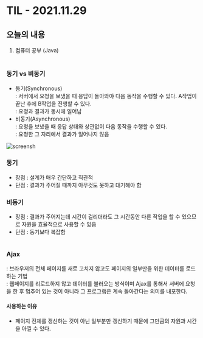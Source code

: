 # TIL - 2021.11.29


## 오늘의 내용
1. 컴퓨터 공부 (Java)
#
### 동기 vs 비동기
- 동기(Synchronous)   
: 서버에서 요청을 보냈을 때 응답이 돌아와야 다음 동작을 수행할 수 있다. A작업이 끝난 후에 B작업을 진행할 수 있다.  
: 요청과 결과가 동시에 일어남
- 비동기(Asynchronous)  
: 요청을 보냈을 때 응답 상태와 상관없이 다음 동작을 수행할 수 있다.   
: 요청한 그 자리에서 결과가 일어나지 않음

![screensh](https://media.vlpt.us/images/daybreak/post/b7589efe-2188-4fc4-91ba-943a11d8f93a/%E1%84%83%E1%85%A9%E1%86%BC%E1%84%80%E1%85%B5%20%E1%84%87%E1%85%B5%E1%84%83%E1%85%A9%E1%86%BC%E1%84%80%E1%85%B5.jpg)

### 동기
- 장점 : 설계가 매우 간단하고 직관적
- 단점 : 결과가 주어질 때까지 아무것도 못하고 대기해야 함
### 비동기
- 장점 : 결과가 주어지는데  시간이 걸리더라도 그 시간동안 다른 작업을 할 수 있으므로 자원을 효율적으로 사용할 수 있음
- 단점 : 동기보다 복잡함  
#
### Ajax
: 브라우저의 전체 페이지를 새로 고치지 않고도 페이지의 일부만을 위한 데이터를 로드하는 기법  
: 웹페이지를 리로드하지 않고 데이터를 불러오는 방식이며 Ajax를 통해서 서버에 요청을 한 후 멈추어 있는 것이 아니라 그 프로그램은 계속 돌아간다는 의미를 내포한다.

#### 사용하는 이유
- 페이지 전체를 갱신하는 것이 아닌 일부분만 갱신하기 때문에 그만큼의 자원과 시간을 아낄 수 있다.






